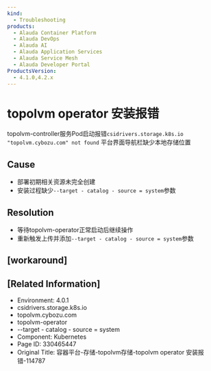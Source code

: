 ```yaml
---
kind:
  - Troubleshooting
products:
  - Alauda Container Platform
  - Alauda DevOps
  - Alauda AI
  - Alauda Application Services
  - Alauda Service Mesh
  - Alauda Developer Portal
ProductsVersion:
  - 4.1.0,4.2.x
---
```

<!-- A type of document that involves encountering a fault, diagnosing it, performing root cause analysis, and providing solutions. -->

# topolvm operator 安装报错

topolvm-controller服务Pod启动报错`csidrivers.storage.k8s.io "topolvm.cybozu.com" not found` 平台界面导航栏缺少本地存储位置

## Cause
- 部署初期相关资源未完全创建
- 安装过程缺少`--target - catalog - source = system`参数

## Resolution
- 等待topolvm-operator正常启动后继续操作
- 重新触发上传并添加`--target - catalog - source = system`参数

## [workaround]

## [Related Information]
- Environment: 4.0.1
- csidrivers.storage.k8s.io
- topolvm.cybozu.com
- topolvm-operator
- --target - catalog - source = system
- Component: Kubernetes
- Page ID: 330465447
- Original Title: 容器平台-存储-topolvm存储-topolvm operator 安装报错-114787
